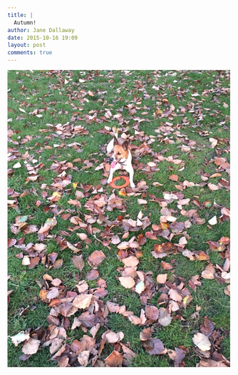 ```yaml
---
title: |
  Autumn!
author: Jane Dallaway
date: 2015-10-16 19:09
layout: post
comments: true
---
```


<div><a href="/media/tp_IMG_3978.JPG"><img src="/media/tp_thumb_IMG_3978.JPG" width="500" height="667"/></a></div>



  




      